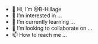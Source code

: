 - 👋 Hi, I’m @B-Hillage
- 👀 I’m interested in ...
- 🌱 I’m currently learning ...
- 💞️ I’m looking to collaborate on ...
- 📫 How to reach me ...

<!---
B-Hillage/B-Hillage is a ✨ special ✨ repository because its `README.md` (this file) appears on your GitHub profile.
You can click the Preview link to take a look at your changes.
--->
